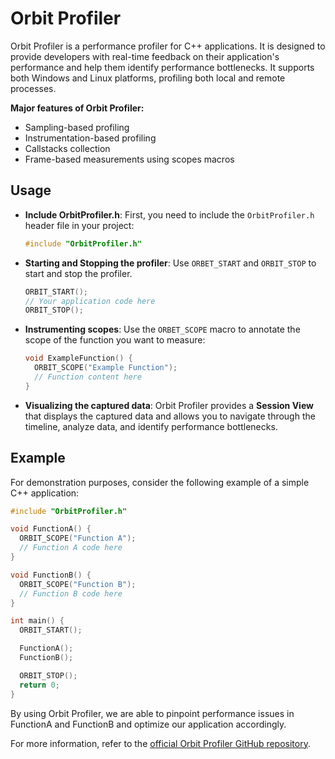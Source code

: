 # Orbit Profiler

Orbit Profiler is a performance profiler for C++ applications. It is designed to provide developers with real-time feedback on their application's performance and help them identify performance bottlenecks. It supports both Windows and Linux platforms, profiling both local and remote processes.

**Major features of Orbit Profiler:**

- Sampling-based profiling
- Instrumentation-based profiling
- Callstacks collection
- Frame-based measurements using scopes macros

## Usage

- **Include OrbitProfiler.h**: First, you need to include the `OrbitProfiler.h` header file in your project:

   ```cpp
   #include "OrbitProfiler.h"
   ```

- **Starting and Stopping the profiler**: Use `ORBET_START` and `ORBIT_STOP` to start and stop the profiler.

   ```cpp
   ORBIT_START();
   // Your application code here
   ORBIT_STOP();
   ```

- **Instrumenting scopes**: Use the `ORBET_SCOPE` macro to annotate the scope of the function you want to measure:

   ```cpp
   void ExampleFunction() {
     ORBIT_SCOPE("Example Function");
     // Function content here
   }
   ```

- **Visualizing the captured data**: Orbit Profiler provides a **Session View** that displays the captured data and allows you to navigate through the timeline, analyze data, and identify performance bottlenecks.

## Example

For demonstration purposes, consider the following example of a simple C++ application:

```cpp
#include "OrbitProfiler.h"

void FunctionA() {
  ORBIT_SCOPE("Function A");
  // Function A code here
}

void FunctionB() {
  ORBIT_SCOPE("Function B");
  // Function B code here
}

int main() {
  ORBIT_START();

  FunctionA();
  FunctionB();

  ORBIT_STOP();
  return 0;
}
```

By using Orbit Profiler, we are able to pinpoint performance issues in FunctionA and FunctionB and optimize our application accordingly.

For more information, refer to the [official Orbit Profiler GitHub repository](https://github.com/google/orbit).